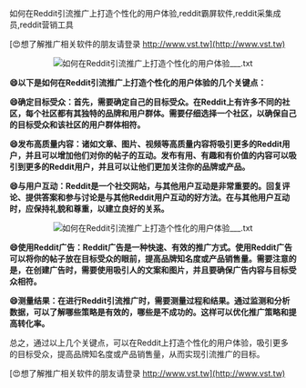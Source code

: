 如何在Reddit引流推广上打造个性化的用户体验,reddit霸屏软件,reddit采集成员,reddit营销工具

[😍想了解推广相关软件的朋友请登录 http://www.vst.tw](http://www.vst.tw)

 <center><img src="https://vst.tw/MP4/tuiguang/png/3.png" alt="如何在Reddit引流推广上打造个性化的用户体验___.txt"></center>

**😄以下是如何在Reddit引流推广上打造个性化的用户体验的几个关键点：**

**😄确定目标受众：首先，需要确定自己的目标受众。在Reddit上有许多不同的社区，每个社区都有其独特的品牌和用户群体。需要仔细选择一个社区，以确保自己的目标受众和该社区的用户群体相符。**

**😄发布高质量内容：诸如文章、图片、视频等高质量内容将吸引更多的Reddit用户，并且可以增加他们对你的帖子的互动。发布有用、有趣和有价值的内容可以吸引到更多的Reddit用户，并且可以让他们更加关注你的品牌或产品。**

**😄与用户互动：Reddit是一个社交网站，与其他用户互动是非常重要的。回复评论、提供答案和参与讨论是与其他Reddit用户互动的好方法。在与其他用户互动时，应保持礼貌和尊重，以建立良好的关系。**

 <center><img src="https://vst.tw/MP4/tuiguang/png/7.png" alt="如何在Reddit引流推广上打造个性化的用户体验___.txt"></center>

**😄使用Reddit广告：Reddit广告是一种快速、有效的推广方式。使用Reddit广告可以将你的帖子放在目标受众的眼前，提高品牌知名度或产品销售量。需要注意的是，在创建广告时，需要使用吸引人的文案和图片，并且要确保广告内容与目标受众相符。**

**😄测量结果：在进行Reddit引流推广时，需要测量过程和结果。通过监测和分析数据，可以了解哪些策略是有效的，哪些是不成功的。这样可以优化推广策略和提高转化率。**

总之，通过以上几个关键点，可以在Reddit上打造个性化的用户体验，吸引更多的目标受众，提高品牌知名度或产品销售量，从而实现引流推广的目标。

[😍想了解推广相关软件的朋友请登录 http://www.vst.tw](http://www.vst.tw)



